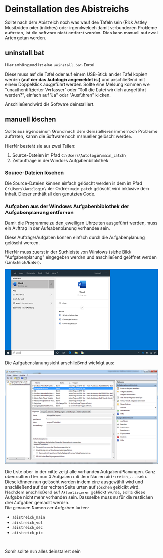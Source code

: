 # Deinstallation des Abistreichs
<p>Sollte nach dem Abistreich noch was wauf den Tafeln sein (Rick Astley Musikvideo oder änliches) oder irgendwelceh damit verbundenen Probleme auftreten, ist die software nicht entfernt worden. Dies kann manuell auf zwei Arten getan werden.<p>

## uninstall.bat
<p>Hier anhängend ist eine <code>uninstall.bat</code>-Datei.</p>
<p>Diese muss auf die Tafel oder auf einem USB-Stick an der Tafel kopiert werden <b>(auf der das Autologin angemeldet ist)</b> und anschließend mit einem Doppelklick ausgeführt werden. Sollte eine Meldung kommen wie "unauthentifizierter Verfasser" oder "Soll die Datei wirklich ausgeführt werden?", einfach auf "Ja" oder "Ausführen" klicken.</p>
<p>Anschließend wird die Software deinstalliert.</P>

## manuell löschen
<p>Sollte aus irgendeinem Grund nach dem deinstallieren immernoch Probleme auftreten, kannn die Software noch manueller gelöscht werden.</p>
<p>Hierfür besteht sie aus zwei Teilen: <ol>
    <li>Source-Dateien im Pfad <code>C:\Users\Autologin\main_patch\</code></li>
    <li>Zeitaufträge in der Windoes Aufgabenbilblothek</li>
</ol></p>

### Source-Dateien löschen
<p>Die Source-Dateien können einfach gelöscht werden in dem im Pfad <code>C:\Users\Autologin\</code> der Ordner <code>main_patch</code> gelöscht wird inklusive dem Inhalt. Dieser enthält all den genutzten Code.</p>

### Aufgaben aus der Windows Aufgabenbiblothek der Aufgabenplanung entfernen
<p>Damit die Programme zu den jeweiligen Uhrzeiten ausgeführt werden, muss ein Auftrag in der Aufgabenplanung vorhanden sein.</p>
<p>Diese Aufträge/Aufgaben können einfach durch die Aufgabenplanung gelöscht werden.</p>
<p>Hierfür muss zuerst in der Suchleiste von Windows (siehe Bild) "Aufgabenplanung" eingegeben werden und anschließend geöffnet werden (Linksklick/Enter).</p>
<img src="https://raw.githubusercontent.com/seeeebaaaa/kollektiver_rickroll/main/uninstall/src/serch_bar.png" alt="windows search bar">
<p>Die Aufgabenplanung sieht anschließend wiefolgt aus:</p>
<img src="https://raw.githubusercontent.com/seeeebaaaa/kollektiver_rickroll/main/uninstall/src/aufgabenplanung.png">
<p>Die Liste oben in der mitte zeigt alle vorhanden Aufgaben/Planungen. Ganz oben sollten hier nun <b>4</b> Aufgaben mit dem Namen <code>abistreich_...</code> sein. Diese können nun gelöscht werden in dem eine ausgewählt wird und anschließend auf der rechten Seite unten auf <code>Löschen</code> geklcikt wird. Nachdem anschließend auf <code>Aktualisieren</code> geklickt wurde, sollte diese Aufgabe nicht mehr vorhanden sein. Dassselbe muss nu für die restlichen drei Aufgaben gemacht werden. <br> Die genauen Namen der Aufgaben lauten: <ul><li><code>abistreich_main</code></li><li><code>abistreich_vol</code></li><li><code>abistreich_sec</code></li><li><code>abistreich_pic</code></li></ul> </p>
<br>
<p>Somit sollte nun alles deinstaliert sein.</p>